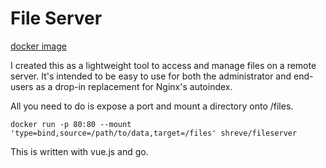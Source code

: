 File Server
===========

[docker image](https://cloud.docker.com/repository/docker/shreve/fileserver)

I created this as a lightweight tool to access and manage files on a remote server. It's intended to be easy to use for both the administrator and end-users as a drop-in replacement for Nginx's autoindex.

All you need to do is expose a port and mount a directory onto /files.

```
docker run -p 80:80 --mount 'type=bind,source=/path/to/data,target=/files' shreve/fileserver
```

This is written with vue.js and go.
